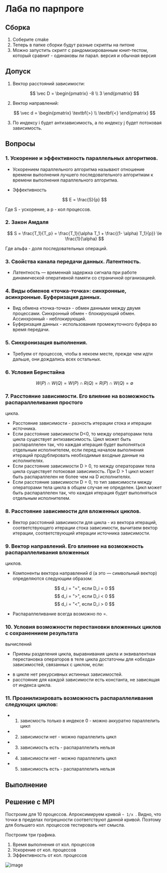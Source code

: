 # Лаба по парпроге

## Сборка

1. Соберите cmake
2. Теперь в папке сборки будут разные скрипты на питоне
3. Можно запустить скрипт с рандомизированным юнит-тестом, который сравнит - одинаковы ли парал. версия и обычная версия

## Допуск

1. Вектор расстояний зависимости:

$$
\vec D = \begin{pmatrix}
-8 \\
3
\end{pmatrix}
$$

2. Вектор направлений:

$$
\vec d = \begin{pmatrix}
\textbf{>} \\
\textbf{<}
\end{pmatrix}
$$

3. По индексу i будет антизависимость, а по индексу j будет потоковая зависимость.

## Вопросы

### 1. Ускорение и эффективность параллельных алгоритмов.

* Ускорением параллельного алгоритма называют отношение времени выполнения
лучшего последовательного алгоритмам к времени выполнения параллельного алгоритма.

* Эффективность

$$
E = \frac{S}{p}
$$

Где S - ускорение, а p - кол процессов.

### 2. Закон Амдаля

$$
S = \frac{T_1}{T_p} = \frac{T_1}{\alpha T_1 + \frac{(1- \alpha) T_1}{p}} \le \frac{1}{\alpha}
$$

Где альфа - доля последовательных операций.

### 3. Свойства канала передачи данных. Латентность.

* Латентность — временна́я задержка сигнала при работе динамической оперативной памяти со страничной организацией.

### 4. Виды обменов «точка-точка»: синхронные, асинхронные. Буферизация данных.

* Вид обмена «точка-точка» - обмен данными между двумя процессами. Синхронный обмен - блокирующий обмен. Ассинхронный - неблокирующий.
* Буферизация данных - использования промежуточного буфера во время передачи.

### 5. Синхронизация выполнения.

* Требуем от процессов, чтобы в некоем месте, прежде чем идти дальше, они дождались всех остальных.

### 6. Условия Бернстайна

$$
W(P) \cap W(Q) = W(P) \cap R(Q) = R(P) \cap W(Q) = \emptyset
$$

### 7. Расстояние зависимости. Его влияние на возможность распараллеливания простого
цикла.

* Расстояние зависимости - разность итерации стока и итерации источника.
* Если расстояние зависимости D<0, то между операторами тела цикла существует
антизависимость. Цикл может быть распараллелен так, что каждая итерация будет
выполняться отдельным исполнителем, если перед началом выполнения итераций
продублировать необходимые входные данные на исполнителях.
* Если расстояние зависимости D > 0, то между операторами тела цикла существует
потоковая зависимость. При D > 1 цикл может быть распараллелен не более чем на D
исполнителях.
* Если расстояние зависимости D = 0, то тип зависимости между операторами тела
цикла в общем случае не определен. Цикл может быть распараллелен так, что каждая
итерация будет выполняться отдельным исполнителем.

### 8. Расстояние зависимости для вложенных циклов.

* Вектор расстояний зависимости для цикла - из вектора итераций, соответствующего
итерации стока зависимости, вычитаем вектор итерации, соответствующий итерации
источника зависимости.

### 9. Вектор направлений. Его влияние на возможность распараллеливания вложенных
циклов.

* Компоненты вектора направлений d (а это —
символьный вектор) определяются следующим образом: 

$$
d_i = "=", если D_i = 0
$$
$$
d_i = ">", если D_i < 0
$$
$$
d_i = "<", если D_i > 0
$$

* Распараллеливание всегда возможно по =.

### 10. Условия возможности перестановки вложенных циклов с сохраненнием результата
вычислений

* Приемы разделения цикла, выравнивания цикла и эквивалентная перестановка
операторов в теле цикла достаточны для
«обхода» зависимостей, связанных с циклом, если:
- в цикле нет рекурсивных истинных зависимостей.
- расстояние для каждой зависимости есть константа, не зависящая от индекса цикла.

### 11. Проанилизировать возможность распараллеливания следующих циклов:

* 1. зависмость только в индексе 0 - можно аккуратно параллелить цикл
* 2. зависимости нет - можно параллелить цикл
* 3. зависимость есть - распараллелить нельзя
* 4. зависимости нет - можно параллелить цикл
* 5. зависимость есть - распараллелить нельзя

## Выполнение

## Решение с MPI

Построим для 10 процессов. Апроксимируем кривой ```~ 1/x ```. Видно, что точки в пределах погрешности соответствуют данной кривой.
Поэтому для большего кол. процессов тестировать нет смысла.
   
Построим три графика.

1. Время выполнения от кол. процессов
2. Ускорение от кол. процессов
3. Эффективность от кол. процессов 

![image](https://user-images.githubusercontent.com/25401699/206836076-9c381d0d-9990-4435-9ce3-f8607dc7d6eb.png)
